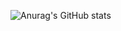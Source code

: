 ![Anurag's GitHub stats](https://github-readme-stats.vercel.app/api?username=NidalZabade&show_icons=true&theme=radical)
